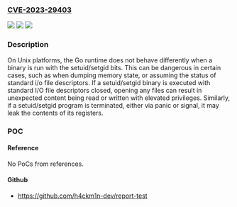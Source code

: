 ### [CVE-2023-29403](https://cve.mitre.org/cgi-bin/cvename.cgi?name=CVE-2023-29403)
![](https://img.shields.io/static/v1?label=Product&message=runtime&color=blue)
![](https://img.shields.io/static/v1?label=Version&message=0%3C%201.19.10%20&color=brighgreen)
![](https://img.shields.io/static/v1?label=Vulnerability&message=CWE-642%3A%20External%20Control%20of%20Critical%20State%20Data&color=brighgreen)

### Description

On Unix platforms, the Go runtime does not behave differently when a binary is run with the setuid/setgid bits. This can be dangerous in certain cases, such as when dumping memory state, or assuming the status of standard i/o file descriptors. If a setuid/setgid binary is executed with standard I/O file descriptors closed, opening any files can result in unexpected content being read or written with elevated privileges. Similarly, if a setuid/setgid program is terminated, either via panic or signal, it may leak the contents of its registers.

### POC

#### Reference
No PoCs from references.

#### Github
- https://github.com/h4ckm1n-dev/report-test

